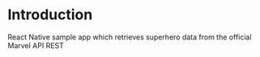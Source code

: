 # Introduction 
React Native sample app which retrieves superhero data from the official Marvel API REST
